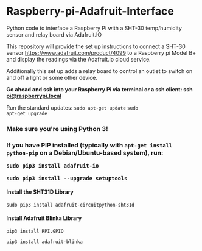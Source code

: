 # Raspberry-pi-Adafruit-Interface
Python code to interface a Raspberry Pi with a SHT-30 temp/humidity sensor and relay board via Adafruit.IO
 
This repository will provide the set up instructions to connect a SHT-30 sensor https://www.adafruit.com/product/4099 to a Raspberry pi Model B+ and display the readings via the Adafruit.io cloud service. 
 
Additionally this set up adds a relay board to control an outlet to switch on and off a light or some other device.
 
<strong>Go ahead and ssh into your Raspberry Pi via terminal or a ssh client:
ssh pi@raspberrypi.local</strong>
 
Run the standard updates:
<code>sudo apt-get update</code>
<code>sudo apt-get upgrade</code>
 
<h3> Make sure you're using Python 3! <H3>
 
If you have PIP installed (typically with <code>apt-get install python-pip</code> on a Debian/Ubuntu-based system), run:
 
<code>sudo pip3 install adafruit-io</code>
 
<code>sudo pip3 install --upgrade setuptools</code>
 
<h4>Install the SHT31D Library</h4>
<code>sudo pip3 install adafruit-circuitpython-sht31d</code>
 
<h4>Install Adafruit Blinka Library</h4>
<code>pip3 install RPI.GPIO</code>
 
<code>pip3 install adafruit-blinka</code>
